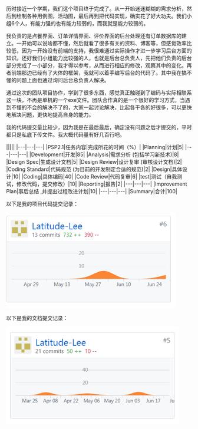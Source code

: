    历时接近一个学期，我们这个项目终于完成了。从一开始迷迷糊糊的需求分析，然后到绘制各种用例图，活动图，最后再到把代码实现，确实花了好大功夫。我们小组6个人，有能力强的也有能力较弱的，而我就是能力较弱的。

   我负责的是点餐界面、订单详情界面、评价界面的后台处理还有订单数据库的建立。一开始可以说啥都不懂，然后就看了很多有关的资料、博客等，但感觉效率比较低，因为一开始没有前端的支持，我很难通过实际操作才进一步学习后台方面的知识。还好我们小组能力比较强的人，也就是后台总负责人，先把他们负责的后台部分完成了一小部分，我才得以参考，从而进行相应的修改，观察其中的变化。再者前端那边已经有了大体的框架，我就可以着手编写后台的代码了。其中我在搞不懂的问题上面也通过询问后台总负责人解决。

   通过这次的团队项目协作，学到了很多东西，感觉真正触碰到了编码与实际相联系这一块，不再是单机的一个exe文件。团队合作真的是一个很好的学习方式，当遇到不懂的不会的解决不了的，大家一起讨论解决，比起各干各的好很多，可以更快地解决问题，更快地提高自身的能力。

   我的代码提交量比较少，因为我是在最后最后，确定没有问题之后才提交的，平时都只是私底下传文件。我大概代码量有好几百行吧。


|||||
|---|---|---|
|PSP2.1|任务内容|完成所花的时间（%）|
|Planning|计划|5|
|---|---|---|
|Development|开发|85|
|Analysis|需求分析 (包括学习新技术)|8|
|Design Spec|生成设计文档|5|
|Design Review|设计复审 (审核设计文档)|2|
|Coding Standard|代码规范 (为目前的开发制定合适的规范)|2|
|Design|具体设计|10|
|Coding|具体编码|40|
|Code Review|代码复审|6|
|test|测试（自我测试，修改代码，提交修改）|10|
|Reporting|报告|2|
|---|---|---|
|Improvement Plan|事后总结 ,并提出过程改进计划|10|
|---|---|---|
|Summary|合计|100|


 以下是我的项目代码提交记录：
  
   ![代码提交](/img/others/12345.png)  
  
  
  以下是我的文档提交记录：
  
  ![文档提交](/img/others/123456.png)
